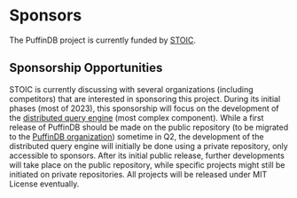 # Sponsors

The PuffinDB project is currently funded by [STOIC](https://stoic.com/).

## Sponsorship Opportunities
STOIC is currently discussing with several organizations (including competitors) that are interested in sponsoring this project. During its initial phases (most of 2023), this sponsorship will focus on the development of the [distributed query engine](docs/Query%20Engine.md) (most complex component). While a first release of PuffinDB should be made on the public repository (to be migrated to the [PuffinDB organization](https://github.com/PuffinDB)) sometime in Q2, the development of the distributed query engine will initially be done using a private repository, only accessible to sponsors. After its initial public release, further developments will take place on the public repository, while specific projects might still be initiated on private repositories. All projects will be released under MIT License eventually.
